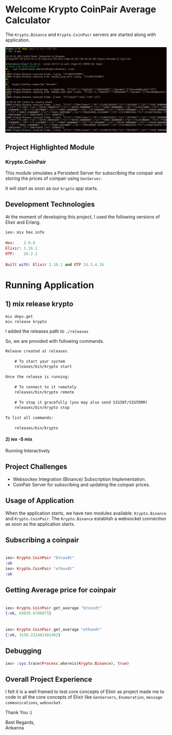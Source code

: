 # Welcome Krypto CoinPair Average Calculator
The `Krypto.Binance` and `Krypto.CoinPair` servers are started along with application.

![Project Out Line Image](krypto.png)

## Project Highlighted Module

### Krypto.CoinPair

This module simulates a Persistent Server for subscribing the coinpair and storing the prices of coinpair using `GenServer`.

It will start as soon as our `krypto` app starts.

## Development Technologies

At the moment of developing this project, I used the following versions of
Elixir and Erlang.

```elixir
iex> mix hex.info

Hex:    2.0.6
Elixir: 1.16.1
OTP:    26.2.2

Built with: Elixir 1.16.1 and OTP 24.3.4.16

```
# Running Application

## 1) mix release krypto

```
mix deps.get
mix release krypto
```

I added the releases path to `./releases` 

So, we are provided with following commands.

```
Release created at releases

    # To start your system
    releases/bin/krypto start

Once the release is running:

    # To connect to it remotely
    releases/bin/krypto remote

    # To stop it gracefully (you may also send SIGINT/SIGTERM)
    releases/bin/krypto stop

To list all commands:

    releases/bin/krypto

```

#### 2) iex -S mix

Running Interactively

## Project Challenges

- Websockex Integration (Binance) Subscription Implementation.
- CoinPair Server for subscribing and updating the coinpair prices.


## Usage of Application
When the application starts, we have two modules available. `Krypto.Binance` and `Krypto.CoinPair`. The `Krypto.Binance` establish a websocket connection as soon as the application starts.


## Subscribing a coinpair
```elixir

iex> Krypto.CoinPair "btcusdt"
:ok
iex> Krypto.CoinPair "ethusdt"
:ok

```

## Getting Average price for coinpair
```elixir

iex> Krypto.CoinPair.get_average "btcusdt"
{:ok, 64019.6706875}


iex> Krypto.CoinPair.get_average "ethusdt"
{:ok, 3150.221481481482}


```

## Debugging

```elixir
iex> :sys.trace(Process.whereis(Krypto.Binance), true)

```

## Overall Project Experience

I felt it is a well framed to test core concepts of Elixir as project made me to code in all the core concepts of Elixir like `GenServers`, `Enumaration`, `message communications`, `websocket`.

Thank You :)

Best Regards,      
Ankanna


